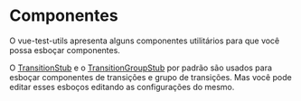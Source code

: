 # Componentes

O vue-test-utils apresenta alguns componentes utilitários para que você possa esboçar componentes.

O [TransitionStub](./TransitionStub.md) e o [TransitionGroupStub](./TransitionGroupStub.md) por padrão são usados para esboçar componentes de transições e grupo de transições. Mas você pode editar esses esboços editando as configurações do mesmo.
